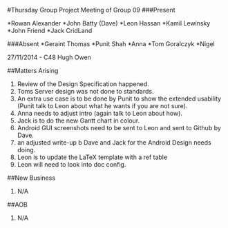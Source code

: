 #Thursday Group Project Meeting of Group 09
###Present

*Rowan Alexander
*John Batty (Dave)
*Leon Hassan
*Kamil Lewinsky
*John Friend
*Jack CridLand

###Absent
*Geraint Thomas
*Punit Shah
*Anna
*Tom Goralczyk
*Nigel

27/11/2014 - C48 Hugh Owen

##Matters Arising

1. Review of the Design Specification happened.
2. Toms Server design was not done to standards.
3. An extra use case is to be done by Punit to show the extended usability (Punit talk to Leon about what he wants if you are not sure).
4. Anna needs to adjust intro (again talk to Leon about how).
5. Jack is to do the new Gantt chart in colour.
6. Android GUI screenshots need to be sent to Leon and sent to Github by Dave.
7. an adjusted write-up b Dave and Jack for the Android Design needs doing.
8. Leon is to update the LaTeX template with a ref table
9. Leon will need to look into doc config.

##New Business
1. N/A

##AOB
1. N/A
